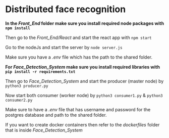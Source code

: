 # Distributed face recognition
**In the *Front_End* folder make sure you install required node packages with ``` npm install ```**

Then go to the *Front_End/React* and start the react app with ``` npm start ```

Go to the nodeJs and start the server by ``` node server.js ```

Make sure you have a *.env* file which has the path to the shared folder.

**For *Face_Detection_System* make sure you install required libraries with ```pip install -r requirements.txt```**

Then go to *Face_Detection_System* and start the producer (master node) by ``` python3 producer.py ```

Now start both consumer (worker node) by ``` python3 consumer1.py ``` & ``` python3 consumer2.py ```

Make sure to have a *.env* file that has username and password for the postgres database and path to the shared folder.

If you want to create docker containers then refer to the *dockerfiles* folder that is inside *Face_Detection_System*
